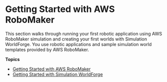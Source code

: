 # Getting Started with AWS RoboMaker<a name="getting-started-robomaker"></a>

This section walks through running your first robotic application using AWS RoboMaker simulation and creating your first worlds with Simulation WorldForge\. You use robotic applications and sample simulation world templates provided by AWS RoboMaker\. 

**Topics**
+ [Getting Started with AWS RoboMaker](getting-started-robotsim.md)
+ [Getting Started with Simulation WorldForge](getting-started-worlds.md)